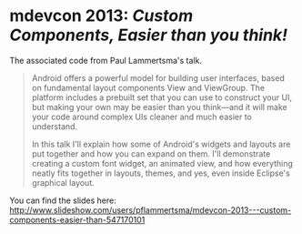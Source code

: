 mdevcon 2013: *Custom Components, Easier than you think!*
===========

The associated code from Paul Lammertsma's talk.

> Android offers a powerful model for building user interfaces, based on fundamental layout components View and ViewGroup. The platform includes a prebuilt set that you can use to construct your UI, but making your own may be easier than you think—and it will make your code around complex UIs cleaner and much easier to understand.
>
> In this talk I'll explain how some of Android's widgets and layouts are put together and how you can expand on them. I'll demonstrate creating a custom font widget, an animated view, and how everything neatly fits together in layouts, themes, and yes, even inside Eclipse's graphical layout.

You can find the slides here:  
http://www.slideshow.com/users/pflammertsma/mdevcon-2013---custom-components-easier-than-547170101
